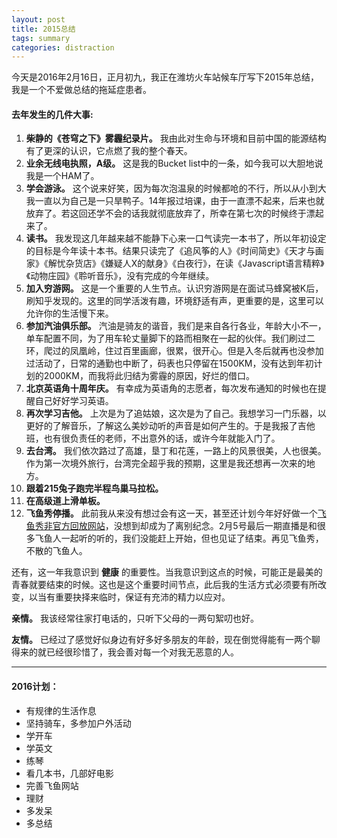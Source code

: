 ```yaml
---
layout: post
title: 2015总结
tags: summary
categories: distraction
---
```


今天是2016年2月16日，正月初九，我正在潍坊火车站候车厅写下2015年总结，我是一个不爱做总结的拖延症患者。

<!--more-->

#### 去年发生的几件大事:
> 
1. **柴静的《苍穹之下》雾霾纪录片。** 我由此对生命与环境和目前中国的能源结构有了更深的认识，它点燃了我的整个春天。
2. **业余无线电执照，A级。** 这是我的Bucket list中的一条，如今我可以大胆地说我是一个HAM了。
3. **学会游泳。** 这个说来好笑，因为每次泡温泉的时候都呛的不行，所以从小到大我一直以为自己是一只旱鸭子。14年报过培课，由于一直漂不起来，后来也就放弃了。若这回还学不会的话我就彻底放弃了，所幸在第七次的时候终于漂起来了。
4. **读书。** 我发现这几年越来越不能静下心来一口气读完一本书了，所以年初设定的目标是今年读十本书。结果只读完了《追风筝的人》《时间简史》《天才与画家》《解忧杂货店》《嫌疑人X的献身》《白夜行》，在读《Javascript语言精粹》《动物庄园》《聆听音乐》，没有完成的今年继续。
5. **加入穷游网。** 这是一个重要的人生节点。认识穷游网是在面试马蜂窝被K后，刷知乎发现的。这里的同学活泼有趣，环境舒适有声，更重要的是，这里可以允许你的生活慢下来。
6. **参加汽油俱乐部。** 汽油是骑友的谐音，我们是来自各行各业，年龄大小不一，单车配置不同，为了用车轮丈量脚下的路而相聚在一起的伙伴。我们刷过二环，爬过的凤凰岭，住过百里画廊，很累，很开心。但是入冬后就再也没参加过活动了，日常的通勤也中断了，码表也只停留在1500KM，没有达到年初计划的2000KM，而我将此归结为雾霾的原因，好烂的借口。
7. **北京英语角十周年庆。** 有幸成为英语角的志愿者，每次发布通知的时候也在提醒自己好好学习英语。
8. **再次学习吉他。** 上次是为了追姑娘，这次是为了自己。我想学习一门乐器，以更好的了解音乐，了解这么美妙动听的声音是如何产生的。于是我报了吉他班，也有很负责任的老师，不出意外的话，或许今年就能入门了。
9. **去台湾。** 我们依次路过了高雄，垦丁和花莲，一路上的风景很美，人也很美。作为第一次境外旅行，台湾完全超乎我的预期，这里是我还想再一次来的地方。
10. **跟着215兔子跑完半程鸟巢马拉松。**
11. **在高级道上滑单板。**
12. **飞鱼秀停播。** 此前我从来没有想过会有这一天，甚至还计划今年好好做一个[飞鱼秀非官方回放网站](http://zaoaoaoaoao.com)，没想到却成为了离别纪念。2月5号最后一期直播是和很多飞鱼人一起听的听的，我们没能赶上开始，但也见证了结束。再见飞鱼秀，不散的飞鱼人。

还有，这一年我意识到 **健康** 的重要性。当我意识到这点的时候，可能正是最美的青春就要结束的时候。这也是这个重要时间节点，此后我的生活方式必须要有所改变，以当有重要抉择来临时，保证有充沛的精力以应对。

**亲情。** 我该经常往家打电话的，只听下父母的一两句絮叨也好。

**友情。** 已经过了感觉好似身边有好多好多朋友的年龄，现在倒觉得能有一两个聊得来的就已经很珍惜了，我会善对每一个对我无恶意的人。

***

#### 2016计划：
> 
- 有规律的生活作息
- 坚持骑车，多参加户外活动
- 学开车
- 学英文
- 练琴
- 看几本书，几部好电影
- 完善飞鱼网站
- 理财
- 多发呆
- 多总结
